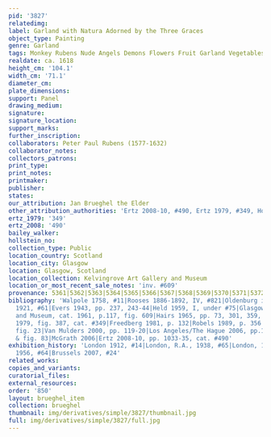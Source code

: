 ```yaml
---
pid: '3827'
relatedimg: 
label: Garland with Natura Adorned by the Three Graces
object_type: Painting
genre: Garland
tags: Monkey Rubens Nude Angels Demons Flowers Fruit Garland Vegetables
realdate: ca. 1618
height_cm: '104.1'
width_cm: '71.1'
diameter_cm: 
plate_dimensions: 
support: Panel
drawing_medium: 
signature: 
signature_location: 
support_marks: 
further_inscription: 
collaborators: Peter Paul Rubens (1577-1632)
collaborator_notes: 
collectors_patrons: 
print_type: 
print_notes: 
printmaker: 
publisher: 
states: 
our_attribution: Jan Brueghel the Elder
other_attribution_authorities: 'Ertz 2008-10, #490, Ertz 1979, #349, Honig database'
ertz_1979: '349'
ertz_2008: '490'
bailey_walker: 
hollstein_no: 
collection_type: Public
location_country: Scotland
location_city: Glasgow
location: Glasgow, Scotland
location_collection: Kelvingrove Art Gallery and Museum
location_or_most_recent_sale_notes: 'inv. #609'
provenance: 5361|5362|5363|5364|5365|5366|5367|5368|5369|5370|5371|5372|5373|5374
bibliography: 'Walpole 1758, #11|Rooses 1886-1892, IV, #821|Oldenburg in Rubens catalog,
  1921, #61|Evers 1943, pp. 237, 243-44|Held 1959, I, under #75|Glasgow Art Gallery
  and Museum, cat. 1961, p.117, fig. 609|Hairs 1965, pp. 73, 301, 359, n. 180|Ertz
  1979, fig. 387, cat. #349|Freedberg 1981, p. 132|Robels 1989, p. 356|Schuckman 1995,
  fig. 23|Van Mulders 2000, pp. 119-20|Los Angeles/The Hague 2006, pp.157, 162-63
  & fig. 83|McGrath 2006|Ertz 2008-10, pp. 1033-35, cat. #490'
exhibition_history: 'London 1912, #14|London, R.A., 1938, #65|London, 1953/54, #194|Bruges
  1956, #64|Brussels 2007, #24'
related_works: 
copies_and_variants: 
curatorial_files: 
external_resources: 
order: '850'
layout: brueghel_item
collection: brueghel
thumbnail: img/derivatives/simple/3827/thumbnail.jpg
full: img/derivatives/simple/3827/full.jpg
---
```

